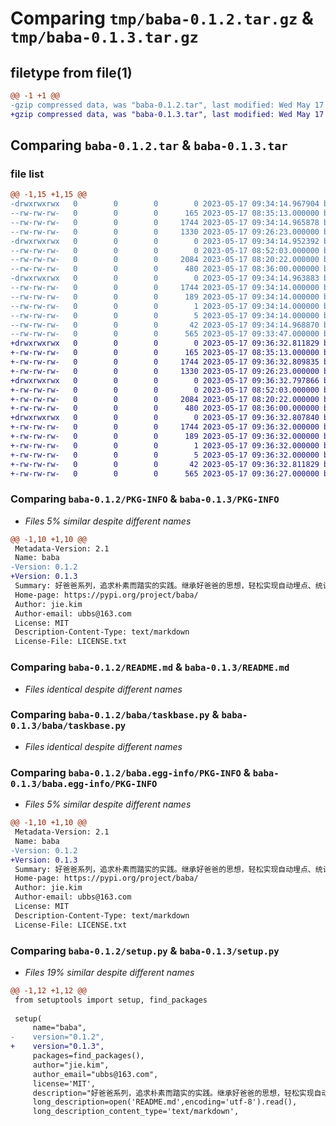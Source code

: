 # Comparing `tmp/baba-0.1.2.tar.gz` & `tmp/baba-0.1.3.tar.gz`

## filetype from file(1)

```diff
@@ -1 +1 @@
-gzip compressed data, was "baba-0.1.2.tar", last modified: Wed May 17 09:34:14 2023, max compression
+gzip compressed data, was "baba-0.1.3.tar", last modified: Wed May 17 09:36:32 2023, max compression
```

## Comparing `baba-0.1.2.tar` & `baba-0.1.3.tar`

### file list

```diff
@@ -1,15 +1,15 @@
-drwxrwxrwx   0        0        0        0 2023-05-17 09:34:14.967904 baba-0.1.2/
--rw-rw-rw-   0        0        0      165 2023-05-17 08:35:13.000000 baba-0.1.2/LICENSE.txt
--rw-rw-rw-   0        0        0     1744 2023-05-17 09:34:14.965878 baba-0.1.2/PKG-INFO
--rw-rw-rw-   0        0        0     1330 2023-05-17 09:26:23.000000 baba-0.1.2/README.md
-drwxrwxrwx   0        0        0        0 2023-05-17 09:34:14.952392 baba-0.1.2/baba/
--rw-rw-rw-   0        0        0        0 2023-05-17 08:52:03.000000 baba-0.1.2/baba/__init__.py
--rw-rw-rw-   0        0        0     2084 2023-05-17 08:20:22.000000 baba-0.1.2/baba/taskbase.py
--rw-rw-rw-   0        0        0      480 2023-05-17 08:36:00.000000 baba-0.1.2/baba/test.py
-drwxrwxrwx   0        0        0        0 2023-05-17 09:34:14.963883 baba-0.1.2/baba.egg-info/
--rw-rw-rw-   0        0        0     1744 2023-05-17 09:34:14.000000 baba-0.1.2/baba.egg-info/PKG-INFO
--rw-rw-rw-   0        0        0      189 2023-05-17 09:34:14.000000 baba-0.1.2/baba.egg-info/SOURCES.txt
--rw-rw-rw-   0        0        0        1 2023-05-17 09:34:14.000000 baba-0.1.2/baba.egg-info/dependency_links.txt
--rw-rw-rw-   0        0        0        5 2023-05-17 09:34:14.000000 baba-0.1.2/baba.egg-info/top_level.txt
--rw-rw-rw-   0        0        0       42 2023-05-17 09:34:14.968870 baba-0.1.2/setup.cfg
--rw-rw-rw-   0        0        0      565 2023-05-17 09:33:47.000000 baba-0.1.2/setup.py
+drwxrwxrwx   0        0        0        0 2023-05-17 09:36:32.811829 baba-0.1.3/
+-rw-rw-rw-   0        0        0      165 2023-05-17 08:35:13.000000 baba-0.1.3/LICENSE.txt
+-rw-rw-rw-   0        0        0     1744 2023-05-17 09:36:32.809835 baba-0.1.3/PKG-INFO
+-rw-rw-rw-   0        0        0     1330 2023-05-17 09:26:23.000000 baba-0.1.3/README.md
+drwxrwxrwx   0        0        0        0 2023-05-17 09:36:32.797866 baba-0.1.3/baba/
+-rw-rw-rw-   0        0        0        0 2023-05-17 08:52:03.000000 baba-0.1.3/baba/__init__.py
+-rw-rw-rw-   0        0        0     2084 2023-05-17 08:20:22.000000 baba-0.1.3/baba/taskbase.py
+-rw-rw-rw-   0        0        0      480 2023-05-17 08:36:00.000000 baba-0.1.3/baba/test.py
+drwxrwxrwx   0        0        0        0 2023-05-17 09:36:32.807840 baba-0.1.3/baba.egg-info/
+-rw-rw-rw-   0        0        0     1744 2023-05-17 09:36:32.000000 baba-0.1.3/baba.egg-info/PKG-INFO
+-rw-rw-rw-   0        0        0      189 2023-05-17 09:36:32.000000 baba-0.1.3/baba.egg-info/SOURCES.txt
+-rw-rw-rw-   0        0        0        1 2023-05-17 09:36:32.000000 baba-0.1.3/baba.egg-info/dependency_links.txt
+-rw-rw-rw-   0        0        0        5 2023-05-17 09:36:32.000000 baba-0.1.3/baba.egg-info/top_level.txt
+-rw-rw-rw-   0        0        0       42 2023-05-17 09:36:32.811829 baba-0.1.3/setup.cfg
+-rw-rw-rw-   0        0        0      565 2023-05-17 09:36:27.000000 baba-0.1.3/setup.py
```

### Comparing `baba-0.1.2/PKG-INFO` & `baba-0.1.3/PKG-INFO`

 * *Files 5% similar despite different names*

```diff
@@ -1,10 +1,10 @@
 Metadata-Version: 2.1
 Name: baba
-Version: 0.1.2
+Version: 0.1.3
 Summary: 好爸爸系列，追求朴素而踏实的实践。继承好爸爸的思想，轻松实现自动埋点、统计、错误处理、状态控制、任务流转、单元测试等功能
 Home-page: https://pypi.org/project/baba/
 Author: jie.kim
 Author-email: ubbs@163.com
 License: MIT
 Description-Content-Type: text/markdown
 License-File: LICENSE.txt
```

### Comparing `baba-0.1.2/README.md` & `baba-0.1.3/README.md`

 * *Files identical despite different names*

### Comparing `baba-0.1.2/baba/taskbase.py` & `baba-0.1.3/baba/taskbase.py`

 * *Files identical despite different names*

### Comparing `baba-0.1.2/baba.egg-info/PKG-INFO` & `baba-0.1.3/baba.egg-info/PKG-INFO`

 * *Files 5% similar despite different names*

```diff
@@ -1,10 +1,10 @@
 Metadata-Version: 2.1
 Name: baba
-Version: 0.1.2
+Version: 0.1.3
 Summary: 好爸爸系列，追求朴素而踏实的实践。继承好爸爸的思想，轻松实现自动埋点、统计、错误处理、状态控制、任务流转、单元测试等功能
 Home-page: https://pypi.org/project/baba/
 Author: jie.kim
 Author-email: ubbs@163.com
 License: MIT
 Description-Content-Type: text/markdown
 License-File: LICENSE.txt
```

### Comparing `baba-0.1.2/setup.py` & `baba-0.1.3/setup.py`

 * *Files 19% similar despite different names*

```diff
@@ -1,12 +1,12 @@
 from setuptools import setup, find_packages
 
 setup(
     name="baba",
-    version="0.1.2",
+    version="0.1.3",
     packages=find_packages(),
     author="jie.kim",
     author_email="ubbs@163.com",
     license='MIT',
     description="好爸爸系列，追求朴素而踏实的实践。继承好爸爸的思想，轻松实现自动埋点、统计、错误处理、状态控制、任务流转、单元测试等功能",
     long_description=open('README.md',encoding='utf-8').read(),
     long_description_content_type='text/markdown',
```

